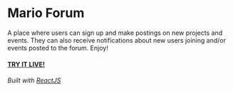# Mario Forum

  A place where users can sign up and make postings on new projects and events. They can also receive notifications about new users joining and/or events posted to the forum. Enjoy!

#### [TRY IT LIVE!](https://mario-forum.web.app/)

###### Built with [ReactJS](https://reactjs.org/)
